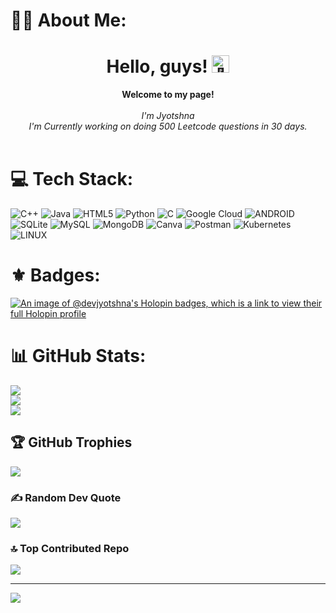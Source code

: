 # 👩‍💻 About Me:
<h1 align="center">Hello, guys! <img src="https://github.com/wervlad/wervlad/assets/24524555/766d336d-b87d-44ba-807c-c51de2bc6b4d" width="28px" alt="👋"></h1>

<p align="center">
    <b>Welcome to my page!</b><br><br>
    <i>
        I'm Jyotshna<br>
        I'm Currently working on doing 500 Leetcode questions in 30 days.<br>
   </i> <br>

# 💻 Tech Stack:
![C++](https://img.shields.io/badge/c++-%2300599C.svg?style=flat&logo=c%2B%2B&logoColor=white) ![Java](https://img.shields.io/badge/java-%23ED8B00.svg?style=flat&logo=java&logoColor=white) ![HTML5](https://img.shields.io/badge/html5-%23E34F26.svg?style=flat&logo=html5&logoColor=white) ![Python](https://img.shields.io/badge/python-3670A0?style=flat&logo=python&logoColor=ffdd54) ![C](https://img.shields.io/badge/c-%2300599C.svg?style=flat&logo=c&logoColor=white) ![Google Cloud](https://img.shields.io/badge/Google%20Cloud-%234285F4.svg?style=flat&logo=google-cloud&logoColor=white) ![ANDROID](https://img.shields.io/badge/android-%2320232a.svg?style=flat&logo=android&logoColor=%a4c639) ![SQLite](https://img.shields.io/badge/sqlite-%2307405e.svg?style=flat&logo=sqlite&logoColor=white) ![MySQL](https://img.shields.io/badge/mysql-%2300f.svg?style=flat&logo=mysql&logoColor=white) ![MongoDB](https://img.shields.io/badge/MongoDB-%234ea94b.svg?style=flat&logo=mongodb&logoColor=white) ![Canva](https://img.shields.io/badge/Canva-%2300C4CC.svg?style=flat&logo=Canva&logoColor=white) ![Postman](https://img.shields.io/badge/Postman-FF6C37?style=flat&logo=postman&logoColor=white) ![Kubernetes](https://img.shields.io/badge/kubernetes-%23326ce5.svg?style=flat&logo=kubernetes&logoColor=white) ![LINUX](https://img.shields.io/badge/Linux-FCC624?style=flat&logo=linux&logoColor=black)

# ⚜️ Badges:
[![An image of @devjyotshna's Holopin badges, which is a link to view their full Holopin profile](https://holopin.me/devjyotshna)](https://holopin.io/@devjyotshna)

# 📊 GitHub Stats:
![](https://github-readme-stats.vercel.app/api?username=dev-jyotshna&theme=midnight-purple&hide_border=false&include_all_commits=true&count_private=true)<br/>
![](https://github-readme-streak-stats.herokuapp.com/?user=dev-jyotshna&theme=midnight-purple&hide_border=false)<br/>
![](https://github-readme-stats.vercel.app/api/top-langs/?username=dev-jyotshna&theme=midnight-purple&hide_border=false&include_all_commits=true&count_private=true&layout=compact)

## 🏆 GitHub Trophies
![](https://github-profile-trophy.vercel.app/?username=dev-jyotshna&theme=radical&no-frame=false&no-bg=false&margin-w=4)

### ✍️ Random Dev Quote
![](https://quotes-github-readme.vercel.app/api?type=horizontal&theme=radical)

### 🔝 Top Contributed Repo
![](https://github-contributor-stats.vercel.app/api?username=dev-jyotshna&limit=5&theme=dark&combine_all_yearly_contributions=true)

---
[![](https://visitcount.itsvg.in/api?id=dev-jyotshna&icon=0&color=0)](https://visitcount.itsvg.in)

<!-- Proudly created with GPRM ( https://gprm.itsvg.in ) -->
